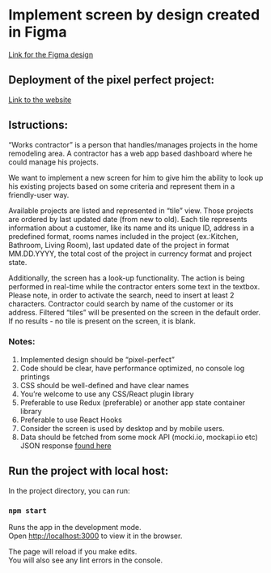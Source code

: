 # Implement screen by design created in Figma

[Link for the Figma design](<https://www.figma.com/file/0oxgD8jvXjIsG4t0h7NGFc/Homaze---Development-(Copy)?node-id=4404%3A2314&t=HxBxezi2fJMng9Sc-0>)

## Deployment of the pixel perfect project:

[Link to the website](https://master--relaxed-cajeta-a885d4.netlify.app/)

## Istructions:

“Works contractor” is a person that handles/manages projects in the home remodeling area. A contractor has a web app based dashboard where he could manage his projects.

We want to implement a new screen for him to give him the ability to look up his existing projects based on some criteria and represent them in a friendly-user way.

Available projects are listed and represented in “tile” view. Those projects are ordered by last updated date (from new to old). Each tile represents information about a customer, like its name and its unique ID, address in a predefined format, rooms names included in the project (ex.:Kitchen, Bathroom, Living Room), last updated date of the project in format MM.DD.YYYY, the total cost of the project in currency format and project state.

Additionally, the screen has a look-up functionality. The action is being performed in real-time while the contractor enters some text in the textbox. Please note, in order to activate the search, need to insert at least 2 characters. Contractor could search by name of the customer or its address.
Filtered “tiles” will be presented on the screen in the default order. If no results - no tile is present on the screen, it is blank.

### Notes:

1. Implemented design should be “pixel-perfect”
2. Code should be clear, have performance optimized, no console log printings
3. CSS should be well-defined and have clear names
4. You’re welcome to use any CSS/React plugin library
5. Preferable to use Redux (preferable) or another app state container library
6. Preferable to use React Hooks
7. Consider the screen is used by desktop and by mobile users.
8. Data should be fetched from some mock API (mocki.io, mockapi.io etc)
   JSON response [found here](https://codebeautify.org/jsonviewer/y232b92c2)

## Run the project with local host:

In the project directory, you can run:

### `npm start`

Runs the app in the development mode.\
Open [http://localhost:3000](http://localhost:3000) to view it in the browser.

The page will reload if you make edits.\
You will also see any lint errors in the console.
